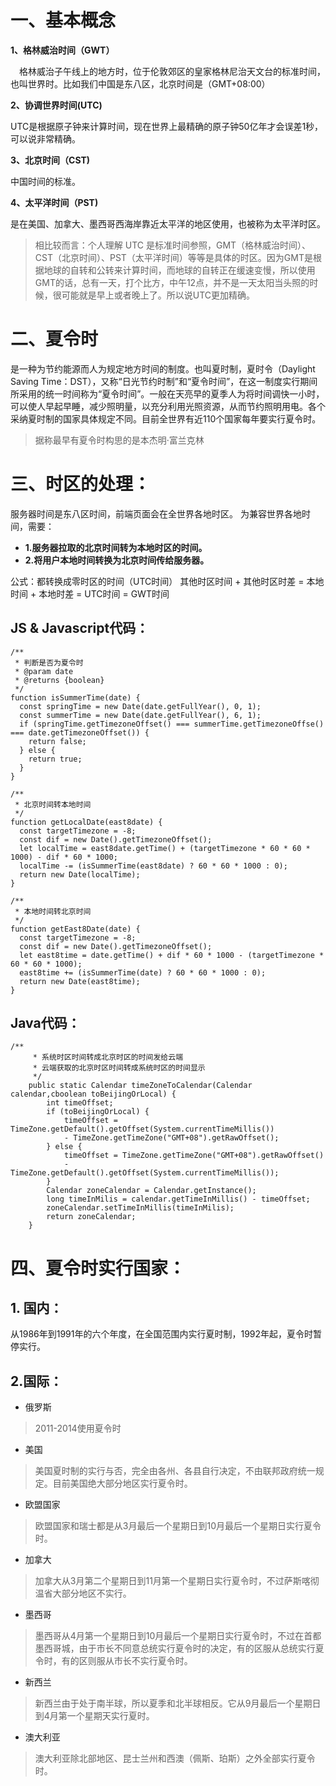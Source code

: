
# 一、基本概念
**1、格林威治时间（GWT）**

　格林威治子午线上的地方时，位于伦敦郊区的皇家格林尼治天文台的标准时间，也叫世界时。比如我们中国是东八区，北京时间是（GMT+08:00）

**2、协调世界时间(UTC)**

  UTC是根据原子钟来计算时间，现在世界上最精确的原子钟50亿年才会误差1秒，可以说非常精确。

**3、北京时间（CST)**

  中国时间的标准。

**4、太平洋时间（PST)**

  是在美国、加拿大、墨西哥西海岸靠近太平洋的地区使用，也被称为太平洋时区。

>相比较而言：个人理解 UTC 是标准时间参照，GMT（格林威治时间）、CST（北京时间）、PST（太平洋时间）等等是具体的时区。因为GMT是根据地球的自转和公转来计算时间，而地球的自转正在缓速变慢，所以使用GMT的话，总有一天，打个比方，中午12点，并不是一天太阳当头照的时候，很可能就是早上或者晚上了。所以说UTC更加精确。

# 二、夏令时
是一种为节约能源而人为规定地方时间的制度。也叫夏时制，夏时令（Daylight Saving Time：DST），又称“日光节约时制”和“夏令时间”，在这一制度实行期间所采用的统一时间称为“夏令时间”。一般在天亮早的夏季人为将时间调快一小时，可以使人早起早睡，减少照明量，以充分利用光照资源，从而节约照明用电。各个采纳夏时制的国家具体规定不同。目前全世界有近110个国家每年要实行夏令时。

>据称最早有夏令时构思的是本杰明·富兰克林

# 三、时区的处理：
服务器时间是东八区时间，前端页面会在全世界各地时区。
为兼容世界各地时间，需要：
- **1.服务器拉取的北京时间转为本地时区的时间。**
- **2.将用户本地时间转换为北京时间传给服务器。**

公式：都转换成零时区的时间（UTC时间）
其他时区时间 + 其他时区时差 = 本地时间 + 本地时差 = UTC时间 = GWT时间

## **JS & Javascript代码：**
```
/**
 * 判断是否为夏令时
 * @param date
 * @returns {boolean}
 */
function isSummerTime(date) {
  const springTime = new Date(date.getFullYear(), 0, 1);
  const summerTime = new Date(date.getFullYear(), 6, 1);
  if (springTime.getTimezoneOffset() === summerTime.getTimezoneOffse() === date.getTimezoneOffset()) {
    return false;
  } else {
    return true;
  }
}
```

```
/**
 * 北京时间转本地时间
 */
function getLocalDate(east8date) {
  const targetTimezone = -8;
  const dif = new Date().getTimezoneOffset();
  let localTime = east8date.getTime() + (targetTimezone * 60 * 60 * 1000) - dif * 60 * 1000;
  localTime -= (isSummerTime(east8date) ? 60 * 60 * 1000 : 0);
  return new Date(localTime);
}
```

```
/**
 * 本地时间转北京时间
 */
function getEast8Date(date) {
  const targetTimezone = -8;
  const dif = new Date().getTimezoneOffset();
  let east8time = date.getTime() + dif * 60 * 1000 - (targetTimezone * 60 * 60 * 1000);
  east8time += (isSummerTime(date) ? 60 * 60 * 1000 : 0);
  return new Date(east8time);
}
```

## **Java代码：**
```
/**
     * 系统时区时间转成北京时区的时间发给云端
     * 云端获取的北京时区时间转成系统时区的时间显示
     */
    public static Calendar timeZoneToCalendar(Calendar calendar,cboolean toBeijingOrLocal) {
        int timeOffset;
        if (toBeijingOrLocal) {
            timeOffset = TimeZone.getDefault().getOffset(System.currentTimeMillis()) 
            - TimeZone.getTimeZone("GMT+08").getRawOffset();
        } else {
            timeOffset = TimeZone.getTimeZone("GMT+08").getRawOffset() 
            - TimeZone.getDefault().getOffset(System.currentTimeMillis());
        }
        Calendar zoneCalendar = Calendar.getInstance();
        long timeInMilis = calendar.getTimeInMillis() - timeOffset;
        zoneCalendar.setTimeInMillis(timeInMilis);
        return zoneCalendar;
    }
```



# 四、夏令时实行国家：
## 1. 国内：
从1986年到1991年的六个年度，在全国范围内实行夏时制，1992年起，夏令时暂停实行。

## 2.国际：
- 俄罗斯 

>2011-2014使用夏令时

- 美国

>美国夏时制的实行与否，完全由各州、各县自行决定，不由联邦政府统一规定。目前美国绝大部分地区实行夏令时。

- 欧盟国家

>欧盟国家和瑞士都是从3月最后一个星期日到10月最后一个星期日实行夏令时。

- 加拿大

>加拿大从3月第二个星期日到11月第一个星期日实行夏令时，不过萨斯喀彻温省大部分地区不实行。

- 墨西哥
      
>墨西哥从4月第一个星期日到10月最后一个星期日实行夏令时，不过在首都墨西哥城，由于市长不同意总统实行夏令时的决定，有的区服从总统实行夏令时，有的区则服从市长不实行夏令时。

- 新西兰
      
>新西兰由于处于南半球，所以夏季和北半球相反。它从9月最后一个星期日到4月第一个星期天实行夏时。

- 澳大利亚
      
>澳大利亚除北部地区、昆士兰州和西澳（佩斯、珀斯）之外全部实行夏令时。


